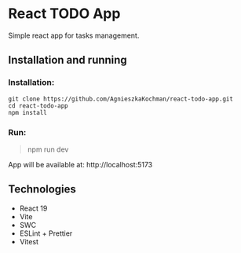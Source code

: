 # React TODO App

Simple react app for tasks management.

## Installation and running

### Installation:

```
git clone https://github.com/AgnieszkaKochman/react-todo-app.git
cd react-todo-app
npm install
```

### Run:

> npm run dev

App will be available at: http://localhost:5173

## Technologies

- React 19
- Vite
- SWC
- ESLint + Prettier
- Vitest
